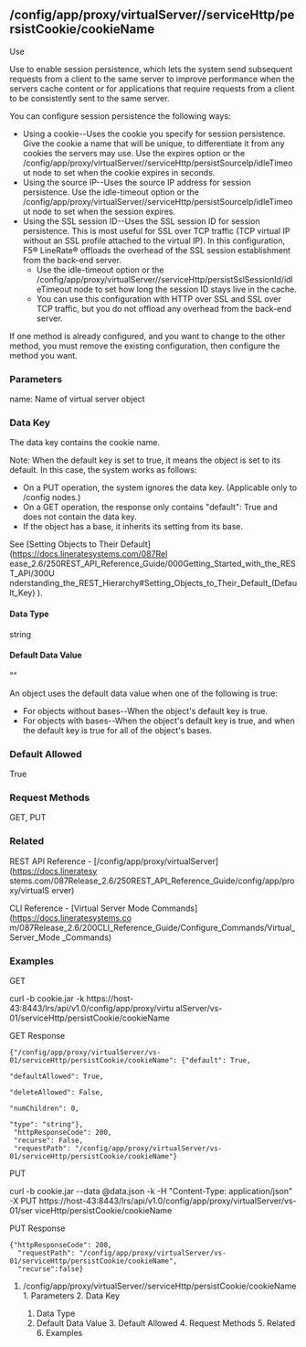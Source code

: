 ## /config/app/proxy/virtualServer/<name>/serviceHttp/persistCookie/cookieName

Use

Use to enable session persistence, which lets the system send subsequent
requests from a client to the same server to improve performance when the
servers cache content or for applications that require requests from a client
to be consistently sent to the same server.

You can configure session persistence the following ways:

  * Using a cookie--Uses the cookie you specify for session persistence. Give the cookie a name that will be unique, to differentiate it from any cookies the servers may use. Use the expires option or the /config/app/proxy/virtualServer/<name>/serviceHttp/persistSourceIp/idleTimeout node to set when the cookie expires in seconds.
  * Using the source IP--Uses the source IP address for session persistence. Use the idle-timeout option or the /config/app/proxy/virtualServer/<name>/serviceHttp/persistSourceIp/idleTimeout node to set when the session expires.
  * Using the SSL session ID--Uses the SSL session ID for session persistence. This is most useful for SSL over TCP traffic (TCP virtual IP without an SSL profile attached to the virtual IP). In this configuration, F5® LineRate® offloads the overhead of the SSL session establishment from the back-end server.
    * Use the idle-timeout option or the /config/app/proxy/virtualServer/<name>/serviceHttp/persistSslSessionId/idleTimeout node to set how long the session ID stays live in the cache.
    * You can use this configuration with HTTP over SSL and SSL over TCP traffic, but you do not offload any overhead from the back-end server.

If one method is already configured, and you want to change to the other
method, you must remove the existing configuration, then configure the method
you want.

### Parameters

name: Name of virtual server object

### Data Key

The data key contains the cookie name.

Note: When the default key is set to true, it means the object is set to its
default. In this case, the system works as follows:

  * On a PUT operation, the system ignores the data key. (Applicable only to /config nodes.)
  * On a GET operation, the response only contains "default": True and does not contain the data key.
  * If the object has a base, it inherits its setting from its base.

See [Setting Objects to Their Default](https://docs.lineratesystems.com/087Rel
ease_2.6/250REST_API_Reference_Guide/000Getting_Started_with_the_REST_API/300U
nderstanding_the_REST_Hierarchy#Setting_Objects_to_Their_Default_(Default_Key)
).

#### Data Type

string

#### Default Data Value

""

An object uses the default data value when one of the following is true:

  * For objects without bases--When the object's default key is true.
  * For objects with bases--When the object's default key is true, and when the default key is true for all of the object's bases.

### Default Allowed

True

### Request Methods

GET, PUT

### Related

REST API Reference - [/config/app/proxy/virtualServer](https://docs.lineratesy
stems.com/087Release_2.6/250REST_API_Reference_Guide/config/app/proxy/virtualS
erver)

CLI Reference - [Virtual Server Mode Commands](https://docs.lineratesystems.co
m/087Release_2.6/200CLI_Reference_Guide/Configure_Commands/Virtual_Server_Mode
_Commands)

### Examples

GET

curl -b cookie.jar -k https://host-43:8443/lrs/api/v1.0/config/app/proxy/virtu
alServer/vs-01/serviceHttp/persistCookie/cookieName

GET Response

    
    {"/config/app/proxy/virtualServer/vs-01/serviceHttp/persistCookie/cookieName": {"default": True,
                                                                                     "defaultAllowed": True,
                                                                                     "deleteAllowed": False,
                                                                                     "numChildren": 0,
                                                                                     "type": "string"},
     "httpResponseCode": 200,
     "recurse": False,
     "requestPath": "/config/app/proxy/virtualServer/vs-01/serviceHttp/persistCookie/cookieName"}
    

PUT

curl -b cookie.jar --data @data.json -k -H "Content-Type: application/json" -X
PUT https://host-43:8443/lrs/api/v1.0/config/app/proxy/virtualServer/vs-01/ser
viceHttp/persistCookie/cookieName

PUT Response

    
    {"httpResponseCode": 200,
      "requestPath": "/config/app/proxy/virtualServer/vs-01/serviceHttp/persistCookie/cookieName",
      "recurse":false}

  1. /config/app/proxy/virtualServer/<name>/serviceHttp/persistCookie/cookieName
    1. Parameters
    2. Data Key
      1. Data Type
      2. Default Data Value
    3. Default Allowed
    4. Request Methods
    5. Related
    6. Examples

